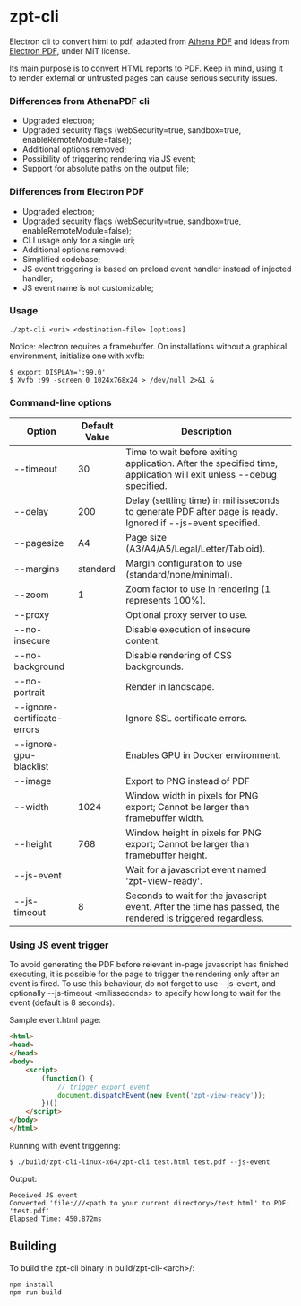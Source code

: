 # zpt-cli

Electron cli to convert html to pdf, adapted from [Athena PDF](https://github.com/arachnys/athenapdf) and ideas from 
[Electron PDF](https://github.com/fraserxu/electron-pdf), under MIT license.

Its main purpose is to convert HTML reports to PDF. Keep in mind, using it to render external or untrusted pages can 
cause serious security issues.

### Differences from AthenaPDF cli
- Upgraded electron;
- Upgraded security flags (webSecurity=true, sandbox=true, enableRemoteModule=false);
- Additional options removed;
- Possibility of triggering rendering via JS event;
- Support for absolute paths on the output file;

### Differences from Electron PDF
- Upgraded electron;
- Upgraded security flags (webSecurity=true, sandbox=true, enableRemoteModule=false);
- CLI usage only for a single uri;
- Additional options removed;
- Simplified codebase; 
- JS event triggering is based on preload event handler instead of injected handler;
- JS event name is not customizable;

### Usage

```shell script
./zpt-cli <uri> <destination-file> [options] 
```

Notice: electron requires a framebuffer. On installations without a graphical environment, initialize one with xvfb:
```shell script
$ export DISPLAY=':99.0'
$ Xvfb :99 -screen 0 1024x768x24 > /dev/null 2>&1 &
```
 
### Command-line options

| Option | Default Value | Description |
|---|---|---|
|--timeout <seconds>| 30 | Time to wait before exiting application. After the specified time, application will exit unless --debug specified.|
|--delay <ms>|200| Delay (settling time) in millisseconds to generate PDF after page is ready. Ignored if --js-event specified. |
|--pagesize <size>|A4| Page size (A3/A4/A5/Legal/Letter/Tabloid). |
|--margins <type> |standard|Margin configuration to use (standard/none/minimal). |
|--zoom <factor>| 1| Zoom factor to use in rendering (1 represents 100%).|
|--proxy <url>| | Optional proxy server to use. |
|--no-insecure| | Disable execution of insecure content. |
|--no-background | | Disable rendering of CSS backgrounds.|
|--no-portrait | | Render in landscape.|
|--ignore-certificate-errors | | Ignore SSL certificate errors. |
|--ignore-gpu-blacklist | | Enables GPU in Docker environment. |
|--image| | Export to PNG instead of PDF |
|--width| 1024 | Window width in pixels for PNG export; Cannot be larger than framebuffer width.|
|--height| 768 | Window height in pixels for PNG export; Cannot be larger than framebuffer height.|
|--js-event| | Wait for a javascript event named 'zpt-view-ready'. |
|--js-timeout| 8| Seconds to wait for the javascript event. After the time has passed, the rendered is triggered regardless. |

### Using JS event trigger

To avoid generating the PDF before relevant in-page javascript has finished executing, it is possible for the page to
trigger the rendering only after an event is fired. To use this behaviour, do not forget to use
--js-event, and optionally --js-timeout \<milisseconds\> to specify how long to wait for the event (default is 8 seconds).

Sample event.html page:
```html
<html>
<head>
</head>
<body>
    <script>
        (function() {
            // trigger export event
            document.dispatchEvent(new Event('zpt-view-ready'));
        })()
    </script>
</body>
</html>
```
Running with event triggering:
```shell script
$ ./build/zpt-cli-linux-x64/zpt-cli test.html test.pdf --js-event
```

Output:
```
Received JS event
Converted 'file:///<path to your current directory>/test.html' to PDF: 'test.pdf'
Elapsed Time: 450.872ms
```

## Building

To build the zpt-cli binary in build/zpt-cli-\<arch\>/:

```shell script
npm install
npm run build
```
